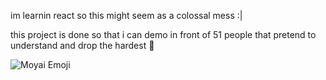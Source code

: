 im learnin react so this might seem as a colossal mess :|


this project is done so that i can demo in front of 51 people that pretend to understand and drop the hardest :moyai:



![Moyai Emoji](https://external-content.duckduckgo.com/iu/?u=https%3A%2F%2Ficycanada.com%2Fwp-content%2Fuploads%2F2022%2F09%2Fmoai-3015125_1920.jpg&f=1&nofb=1&ipt=97aea676078ac1aa8d50cb7d61dcf992d99d1b1b93259901b7665c4a3eb95e11&ipo=images)

